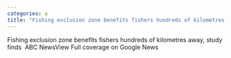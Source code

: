 ```yaml
---
categories: a
title: "Fishing exclusion zone benefits fishers hundreds of kilometres away study finds  ABC News"
---
```

Fishing exclusion zone benefits fishers hundreds of kilometres away, study finds&nbsp;&nbsp;ABC NewsView Full coverage on Google News